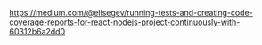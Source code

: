 https://medium.com/@elisegev/running-tests-and-creating-code-coverage-reports-for-react-nodejs-project-continuously-with-60312b6a2dd0
